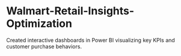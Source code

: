 # Walmart-Retail-Insights-Optimization
Created interactive dashboards in Power BI visualizing key KPIs and customer purchase behaviors.
